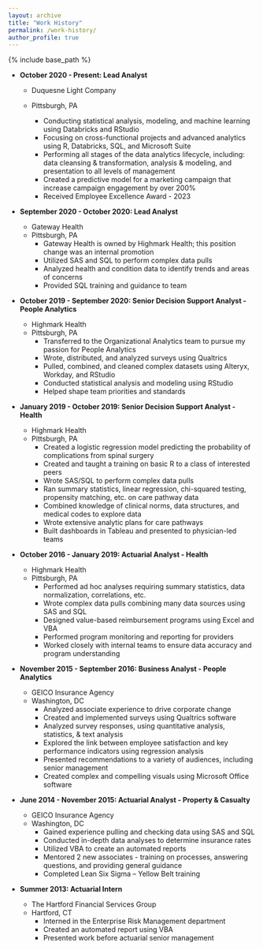 ```yaml
---
layout: archive
title: "Work History"
permalink: /work-history/
author_profile: true
---
```


{% include base_path %}
* **October 2020 - Present: Lead Analyst** 
  * Duquesne Light Company
  * Pittsburgh, PA
    
    * Conducting statistical analysis, modeling, and machine learning using Databricks and RStudio 
    * Focusing on cross-functional projects and advanced analytics using R, Databricks, SQL, and Microsoft Suite
    * Performing all stages of the data analytics lifecycle, including: data cleansing & transformation, analysis & modeling, and presentation to all levels of management
    * Created a predictive model for a marketing campaign that increase campaign engagement by over 200%
    * Received Employee Excellence Award - 2023

* **September 2020 - October 2020: Lead Analyst** 
  * Gateway Health
  * Pittsburgh, PA
    * Gateway Health is owned by Highmark Health; this position change was an internal promotion
    * Utilized SAS and SQL to perform complex data pulls 
    * Analyzed health and condition data to identify trends and areas of concerns
    * Provided SQL training and guidance to team

* **October 2019 - September 2020: Senior Decision Support Analyst - People Analytics** 
  * Highmark Health
  * Pittsburgh, PA
    * Transferred to the Organizational Analytics team to pursue my passion for People Analytics
    * Wrote, distributed, and analyzed surveys using Qualtrics
    * Pulled, combined, and cleaned complex datasets using Alteryx, Workday, and RStudio
    * Conducted statistical analysis and modeling using RStudio
    * Helped shape team priorities and standards
    
* **January 2019 - October 2019: Senior Decision Support Analyst - Health** 
  * Highmark Health
  * Pittsburgh, PA
    * Created a logistic regression model predicting the probability of complications from spinal surgery
    * Created and taught a training on basic R to a class of interested peers
    * Wrote SAS/SQL to perform complex data pulls
    * Ran summary statistics, linear regression, chi-squared testing, propensity matching, etc. on care pathway data
    * Combined knowledge of clinical norms, data structures, and medical codes to explore data
    * Wrote extensive analytic plans for care pathways
    * Built dashboards in Tableau and presented to physician-led teams

* **October 2016 - January 2019: Actuarial Analyst - Health**
  * Highmark Health
  * Pittsburgh, PA
    * Performed ad hoc analyses requiring summary statistics, data normalization, correlations, etc.
    * Wrote complex data pulls combining many data sources using SAS and SQL
    * Designed value-based reimbursement programs using Excel and VBA
    * Performed program monitoring and reporting for providers
    * Worked closely with internal teams to ensure data accuracy and program understanding

* **November 2015 - September 2016: Business Analyst - People Analytics**
  * GEICO Insurance Agency
  * Washington, DC
    * Analyzed associate experience to drive corporate change
    * Created and implemented surveys using Qualtrics software
    * Analyzed survey responses, using quantitative analysis, statistics, & text analysis
    * Explored the link between employee satisfaction and key performance indicators using regression analysis
    * Presented recommendations to a variety of audiences, including senior management
    * Created complex and compelling visuals using Microsoft Office software

* **June 2014 - November 2015: Actuarial Analyst - Property & Casualty**
  * GEICO Insurance Agency
  * Washington, DC
    * Gained experience pulling and checking data using SAS and SQL
    * Conducted in-depth data analyses to determine insurance rates
    * Utilized VBA to create an automated reports
    * Mentored 2 new associates - training on processes, answering questions, and providing general guidance
    * Completed Lean Six Sigma – Yellow Belt training

* **Summer 2013: Actuarial Intern** 
  * The Hartford Financial Services Group
  * Hartford, CT
    * Interned in the Enterprise Risk Management department
    * Created an automated report using VBA
    * Presented work before actuarial senior management
